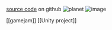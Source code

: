 
[source code](https://github.com/hannesdelbeke/2016-gamejam-planet) on github 
![planet](https://github.com/hannesdelbeke/2016-gamejam-world/assets/3758308/18a13902-2347-4f19-932a-bcd5745c07a5)  ![image](https://github.com/hannesdelbeke/2016-gamejam-world/assets/3758308/d84bb5a8-c554-44e7-a3e7-a55f9e6e70ce)


[[gamejam]]
[[Unity project]]
